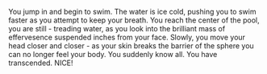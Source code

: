 You jump in and begin to swim.  The water is ice cold, pushing you
to swim faster as you attempt to keep your breath.  You reach the
center of the pool, you are still - treading water, as you look 
into the brilliant mass of effervesence suspended inches from 
your face.  Slowly, you move your head closer and closer - as 
your skin breaks the barrier of the sphere you can no longer 
feel your body.  You suddenly know all.  You have transcended. NICE!
